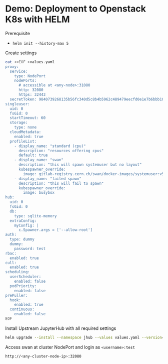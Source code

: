 # Demo: Deployment to Openstack K8s with HELM

Prerequisite 
- `helm init --history-max 5`

Create settings

```bash
cat <<EOF >values.yaml
proxy:
  service:
    type: NodePort
    nodePorts:
      # accessible at <any-node>:31080
      http: 32080
      https: 32443
  secretToken: 9840739268135b56fc340d5c8b4b5962c489479eecfd0e1e7b6bbb108697b90a
singleuser:
  uid: 0
  fsGid: 0
  startTimeout: 60
  storage:
    type: none
  cloudMetadata:
    enabled: true
  profileList:
    - display_name: "standard (cpu)"
      description: "resources offering cpus"
      default: true
    - display_name: "swan"
      description: "this will spawn systemuser but no layout"
      kubespawner_override:
        image: gitlab-registry.cern.ch/swan/docker-images/systemuser:v5.1.1
    - display_name: "failed spawn"
      description: "this will fail to spawn"
      kubespawner_override:
        image: busybox
hub:
  uid: 0
  fsGid: 0
  db:
    type: sqlite-memory
  extraConfig:
    myConfig: |
      c.Spawner.args = ['--allow-root']
auth:
  type: dummy
  dummy:
    password: test
rbac:
  enabled: true
cull:
  enabled: true
scheduling:
  userScheduler:
    enabled: false
  podPriority:
    enabled: false
prePuller:
  hook:
    enabled: true
  continuous:
    enabled: false
EOF
```

Install Upstream JupyterHub with all required settings

```bash
helm upgrade --install --namespace jhub --values values.yaml --version=0.8.2 --recreate-pods jhub jupyterhub/jupyterhub
```

Access swan at cluster NodePort and login as `<username>:test`

```bash
http://<any-cluster-node-ip>:32080
```
